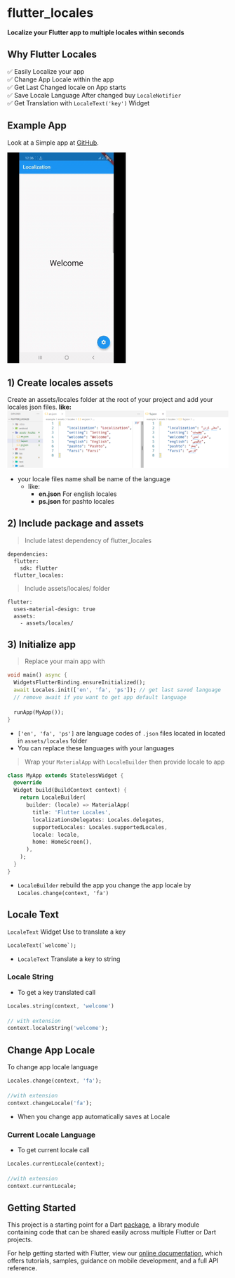 # flutter_locales

**Localize your Flutter app to multiple locales within seconds**

## Why Flutter Locales
✅ Easily Localize your app <br />
✅ Change App Locale within the app <br />
✅ Get Last Changed locale on App starts <br />
✅ Save Locale Language After changed buy `LocaleNotifier` <br />
✅ Get Translation with `LocaleText('key')` Widget <br />

## Example App
Look at a Simple app at [GitHub](https://github.com/iampopal/flutter_locales/tree/master/example).

![Example App](simple.GIF)

## 1) Create locales assets
Create an assets/locales folder at the root of your project and add your locales json files. 
**like:**
![Example app assets/locales](assets.png)
* your locale files name shall be name of the language 
  * like: 
    * **en.json** For english locales
    * **ps.json** for pashto locales

## 2) Include package and assets
> Include latest dependency of flutter_locales
```
dependencies:
  flutter:
    sdk: flutter
  flutter_locales:
```
> Include assets/locales/ folder
```
flutter:
  uses-material-design: true
  assets:
    - assets/locales/
```


## 3) Initialize app

> Replace your main app with
```dart
void main() async {
  WidgetsFlutterBinding.ensureInitialized();
  await Locales.init(['en', 'fa', 'ps']); // get last saved language
  // remove await if you want to get app default language

  runApp(MyApp());
}
```
  * `['en', 'fa', 'ps']` are language codes of `.json` files located in located in `assets/locales` folder   
  * You can replace these languages with your languages

> Wrap your `MaterialApp` with `LocaleBuilder` then provide locale to app
```dart
class MyApp extends StatelessWidget {
  @override
  Widget build(BuildContext context) {
    return LocaleBuilder(
      builder: (locale) => MaterialApp(
        title: 'Flutter Locales',
        localizationsDelegates: Locales.delegates,
        supportedLocales: Locales.supportedLocales,
        locale: locale,
        home: HomeScreen(),
      ),
    );
  }
}
```
* `LocaleBuilder` rebuild the app you change the app locale by `Locales.change(context, 'fa')`

## Locale Text
`LocaleText` Widget Use to translate a key
```dart
LocaleText(`welcome`);
```
* `LocaleText` Translate a key to string

### Locale String
*  To get a key translated call 
```dart
Locales.string(context, 'welcome')

// with extension
context.localeString('welcome');
```

## Change App Locale
To change app locale language
```dart
Locales.change(context, 'fa');

//with extension
context.changeLocale('fa');
```
- When you change app automatically saves at Locale

### Current Locale Language
- To get current locale call 
```dart 
Locales.currentLocale(context);

//with extension
context.currentLocale;
```

## Getting Started
This project is a starting point for a Dart
[package](https://flutter.dev/developing-packages/),
a library module containing code that can be shared easily across
multiple Flutter or Dart projects.

For help getting started with Flutter, view our 
[online documentation](https://flutter.dev/docs), which offers tutorials, 
samples, guidance on mobile development, and a full API reference.
